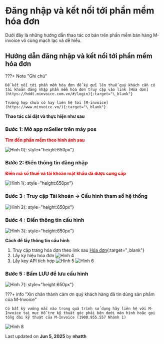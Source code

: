 # **Đăng nhập và kết nối tới phần mềm hóa đơn**

Dưới đây là những hướng dẫn thao tác cơ bản trên phần mềm bán hàng M-invoice vô cùng mạch lạc và dễ hiểu.

## **Hướng dẫn đăng nhập và kết nối tới phần mềm hóa đơn**

???+ Note "Ghi chú"

    Để kết nối tới phần mềm hóa đơn để ký gửi lên thuế quý khách cần có tài khoản đăng nhập phần mềm hóa đơn truy cập vào link [Hóa đơn](https://hddt.minvoice.com.vn/#/login){:target="\_blank"}

    Trường hợp chưa có hay liên hệ tới [M-invoice](https://www.minvoice.vn/){:target="\_blank"}

**Thao tác cài đặt và thực hiện như sau**

### **Bước 1: Mở app mSeller trên máy pos**

<span style="color: red; font-weight: bold">Tìm đến phần mềm theo hình ảnh sau</span>

![Hình 0](../../assets/images/mSeller/ket-noi-hoa-don-0.png){: style="height:650px"}

### **Bước 2: Điền thông tin đăng nhập**

<span style="color: red; font-weight: bold">Điền mã số thuế và tài khoản mật khẩu đã được cung cấp</span>

![Hình 1](../../assets/images/mSeller/ket-noi-hoa-don-1.png){: style="height:650px"}

### **Bước 3 : Truy cập Tài khoản -> Cấu hình tham số hệ thống**

![Hình 2](../../assets/images/mSeller/ket-noi-hoa-don-2.png){: style="height:650px"}

### **Bước 4 : Điền thông tin cấu hình**

![Hình 3](../../assets/images/mSeller/ket-noi-hoa-don-3.png){: style="height:650px"}

**Cách để lấy thông tin cấu hình**

1. Truy cập trang hóa đơn theo link sau [Hóa đơn](https://hddt.minvoice.com.vn/#/login){:target="\_blank"}
2. Lấy ký hiệu hóa đơn
   ![Hình 4](../../assets/images/mSeller/ket-noi-hoa-don-4.png)
3. Lấy key API tích hợp
   ![Hình 5](../../assets/images/mSeller/ket-noi-hoa-don-5.png)
   ![Hình 6](../../assets/images/mSeller/ket-noi-hoa-don-6.png)

### **Bước 5 : Bấm **LƯU** để lưu cấu hình**

![Hình 7](../../assets/images/mSeller/ket-noi-hoa-don-7.png){: style="height:650px"}

???+ info "Xin chân thành cảm ơn quý khách hàng đã tin dùng sản phẩm của M-Invoice"

    Có bất kỳ vướng mắc nào trong quá trình sử dụng hãy liên hệ với M-Invoice tại mục Hỗ trợ kỹ thuật góc phải bên dưới màn hình hoặc gọi tổng đài kỹ thuật của M-Invoice (1900.955.557 Nhánh 1)

![Hình 8](../../assets/images/invoice2/hotro.png)




<div class="last-updated">Last updated on <strong>Jun 5, 2025</strong> by <strong>nhatth</strong></div>
